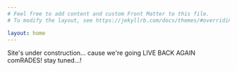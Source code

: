 ```yaml
---
# Feel free to add content and custom Front Matter to this file.
# To modify the layout, see https://jekyllrb.com/docs/themes/#overriding-theme-defaults

layout: home
---
```


Site's under construction... cause we're going LIVE BACK AGAIN comRADES! stay tuned...!